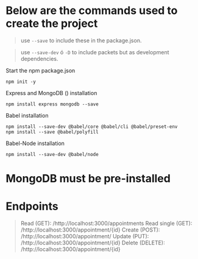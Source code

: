 # Below are the commands used to create the project

>  use  `--save` to include these in the package.json.

>  use  `--save-dev` ó `-D` to include packets but as development dependencies.

Start the npm package.json

    npm init -y

Express and MongoDB () installation

    npm install express mongodb --save

Babel installation

    npm install --save-dev @babel/core @babel/cli @babel/preset-env
    npm install --save @babel/polyfill

Babel-Node installation

    npm install --save-dev @babel/node
    
 # MongoDB must be pre-installed
 
 # Endpoints
  
>Read (GET): /http://localhost:3000/appointments
>Read single (GET): /http://localhost:3000/appointment/{id}
>Create (POST): /http://localhost:3000/appointment/
>Update (PUT): /http://localhost:3000/appointment/{id}
>Delete (DELETE): /http://localhost:3000/appointment/{id}

